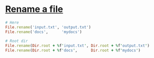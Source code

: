 [1]: http://rosettacode.org/wiki/Rename_a_file

# [Rename a file][1]

```ruby
# Here
File.rename('input.txt', 'output.txt')
File.rename('docs',      'mydocs')
 
# Root dir
File.rename(Dir.root + %f'input.txt', Dir.root + %f'output.txt')
File.rename(Dir.root + %f'docs',      Dir.root + %f'mydocs')
```
